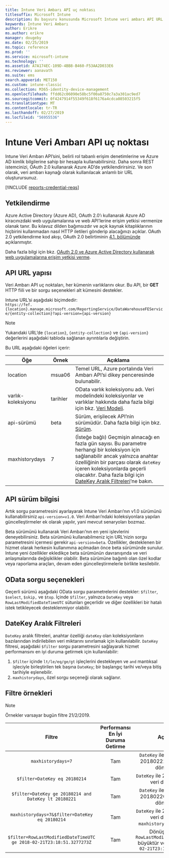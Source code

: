 ```yaml
---
title: Intune Veri Ambarı API uç noktası
titlesuffix: Microsoft Intune
description: Bu başvuru konusunda Microsoft Intune veri ambarı API URL'si yapısını açıklar. Filtre örnekler verilmiştir.
keywords: Intune Veri Ambarı
author: Erikre
ms.author: erikre
manager: dougeby
ms.date: 02/25/2019
ms.topic: reference
ms.prod: ''
ms.service: microsoft-intune
ms.technology: ''
ms.assetid: A7A174EC-109D-4BB8-B460-F53AA2D033E6
ms.reviewer: aanavath
ms.suite: ems
search.appverid: MET150
ms.custom: intune-classic
ms.collection: M365-identity-device-management
ms.openlocfilehash: ffdd62c06090e58bc5f00a8750c7a3a301ac9ed7
ms.sourcegitcommit: 0f4247914f55349f618f6176a4cdca08503215f5
ms.translationtype: MT
ms.contentlocale: tr-TR
ms.lasthandoff: 02/27/2019
ms.locfileid: "56955536"
---
```

# <a name="intune-data-warehouse-api-endpoint"></a>Intune Veri Ambarı API uç noktası

Intune Veri Ambarı API’sini, belirli rol tabanlı erişim denetimlerine ve Azure AD kimlik bilgilerine sahip bir hesapla kullanabilirsiniz. Daha sonra REST istemcinizi, OAuth 2.0 kullanarak Azure AD’de yetkilendirirsiniz. Ve son olarak, veri ambarı kaynağı olarak kullanılacak anlamlı bir URL oluşturursunuz.

[!INCLUDE [reports-credential-reqs](./includes/reports-credential-reqs.md)]

## <a name="authorization"></a>Yetkilendirme

Azure Active Directory (Azure AD), OAuth 2.0’ı kullanarak Azure AD kiracınızdaki web uygulamalarına ve web API’lerine erişim yetkisi vermenize olanak tanır. Bu kılavuz dilden bağımsızdır ve açık kaynak kitaplıklarının hiçbirini kullanmadan nasıl HTTP iletileri gönderip alacağınızı açıklar. OAuth 2.0 yetkilendirme kod akışı, OAuth 2.0 belirtiminin [4.1. bölümünde](https://tools.ietf.org/html/rfc6749#section-4.1) açıklanmıştır.

Daha fazla bilgi için bkz. [OAuth 2.0 ve Azure Active Directory kullanarak web uygulamalarına erişim yetkisi verme](https://docs.microsoft.com/azure/active-directory/develop/active-directory-protocols-oauth-code).

## <a name="api-url-structure"></a>API URL yapısı

Veri Ambarı API uç noktaları, her kümenin varlıklarını okur. Bu API, bir **GET** HTTP fiili ve bir sorgu seçenekleri alt kümesini destekler.

Intune URL’si aşağıdaki biçimdedir:  
`https://fef.{location}.manage.microsoft.com/ReportingService/DataWarehouseFEService/{entity-collection}?api-version={api-version}`

> [!NOTE]
> Yukarıdaki URL’de `{location}`, `{entity-collection}` ve `{api-version}` değerlerini aşağıdaki tabloda sağlanan ayrıntılarla değiştirin.

Bu URL aşağıdaki öğeleri içerir:

| Öğe | Örnek | Açıklama |
|-------------------|------------|--------------------------------------------------------------------------------------------------------------------|
| location | msua06 | Temel URL, Azure portalında Veri Ambarı API’si dikey penceresinde bulunabilir. |
| varlık-koleksiyonu | tarihler | OData varlık koleksiyonu adı. Veri modelindeki koleksiyonlar ve varlıklar hakkında daha fazla bilgi için bkz. [Veri Modeli](reports-ref-data-model.md). |
| api-sürümü | beta | Sürüm, erişilecek API’nin sürümüdür. Daha fazla bilgi için bkz. [Sürüm](#API-version-information). |
| maxhistorydays | 7 | (İsteğe bağlı) Geçmişin alınacağı en fazla gün sayısı. Bu parametre herhangi bir koleksiyon için sağlanabilir ancak yalnızca anahtar özelliğinin bir parçası olarak `dateKey` içeren koleksiyonlarda geçerli olacaktır. Daha fazla bilgi için [DateKey Aralık Filtreleri](reports-api-url.md#datekey-range-filters)’ne bakın. |

## <a name="api-version-information"></a>API sürüm bilgisi

Artık sorgu parametresini ayarlayarak Intune Veri Ambarı’nın v1.0 sürümünü kullanabilirsiniz `api-version=v1.0`. Veri Ambarı’ndaki koleksiyonlara yapılan güncelleştirmeler ek olarak yapılır, yani mevcut senaryoları bozmaz.

Beta sürümünü kullanarak Veri Ambarı’nın en yeni işlevlerini deneyebilirsiniz. Beta sürümünü kullanabilmeniz için URL’nizin sorgu parametresini içermesi gerekir `api-version=beta`. Özellikler, desteklenen bir hizmet olarak herkesin kullanımına açılmadan önce beta sürümünde sunulur. Intune yeni özellikler ekledikçe beta sürümünün davranışında ve veri anlaşmalarında değişiklikler olabilir. Beta sürümüne bağımlı olan özel kodlar veya raporlama araçları, devam eden güncelleştirmelerle birlikte kesilebilir.

## <a name="odata-query-options"></a>OData sorgu seçenekleri

Geçerli sürümü aşağıdaki OData sorgu parametrelerini destekler: `$filter`, `$select`, `$skip,` ve `$top`. İçinde `$filter`, yalnızca `DateKey` veya `RowLastModifiedDateTimeUTC` sütunları geçerlidir ve diğer özellikleri bir hatalı istek tetikleyecek desteklenmiyor olabilir.

## <a name="datekey-range-filters"></a>DateKey Aralık Filtreleri

`DateKey` aralık filtreleri, anahtar özelliği `dateKey` olan koleksiyonların bazılarından indirilebilen veri miktarını sınırlamak için kullanılabilir. `DateKey` filtresi, aşağıdaki `$filter` sorgu parametresini sağlayarak hizmet performansını en iyi duruma getirmek için kullanılabilir:

1.  `$filter` içinde `lt/le/eq/ge/gt` işleçlerini destekleyen ve `and` mantıksal işleciyle birleştirilen tek başına `DateKey`; bir başlangıç tarihi ve/veya bitiş tarihiyle eşlenebilir.
2.  `maxhistorydays`, özel sorgu seçeneği olarak sağlanır.<br>

## <a name="filter-examples"></a>Filtre örnekleri

> [!NOTE]
> Örnekler varsayar bugün filtre 21/2/2019.

|                             Filtre                             |           Performansı En İyi Duruma Getirme           |                                          Açıklama                                          |
|:--------------------------------------------------------------:|:--------------------------------------------:|:---------------------------------------------------------------------------------------------:|
|    `maxhistorydays=7`                                            |    Tam                                      |    `DateKey` ile 20180214 ve 20180221 arasında veri döndürülür.                                     |
|    `$filter=DateKey eq 20180214`                                 |    Tam                                      |    `DateKey` ile 20180214’e eşit veri döndürülür.                                                    |
|    `$filter=DateKey ge 20180214 and DateKey lt 20180221`         |    Tam                                      |    `DateKey` ile 20180214 ve 20180220 arasında veri döndürülür.                                     |
|    `maxhistorydays=7&$filter=DateKey eq 20180214`                |    Tam                                      |    `DateKey` ile 20180214’e eşit veri döndürülür. `maxhistorydays` yoksayılır.                            |
|    `$filter=RowLastModifiedDateTimeUTC ge 2018-02-21T23:18:51.3277273Z`                                |    Tam                                       |    Dönüş verileri ile `RowLastModifiedDateTimeUTC` büyüktür veya eşittir `2018-02-21T23:18:51.3277273Z`                             |
